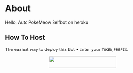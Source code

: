 # About
Hello, Auto PokeMeow Selfbot on heroku 
## How To Host
The easiest way to deploy this Bot
• Enter your ```TOKEN```,```PREFIX```.
<p align="center"><a href="https://heroku.com/deploy?template=https://github.com/127359/auto-pokemeow-selfbot"> <img src="https://img.shields.io/badge/Deploy%20To%20Heroku-black?style=for-the-badge&logo=heroku" width="220" height="38.45"/></a></p>
 
